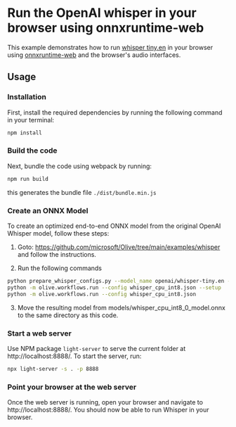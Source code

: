 # Run the OpenAI whisper in your browser using onnxruntime-web

This example demonstrates how to run [whisper tiny.en](https://github.com/openai/whisper) in your 
browser using [onnxruntime-web](https://github.com/microsoft/onnxruntime) and the browser's audio interfaces.

## Usage

### Installation
First, install the required dependencies by running the following command in your terminal:
```sh
npm install
```

### Build the code
Next, bundle the code using webpack by running:
```sh
npm run build
```
this generates the bundle file `./dist/bundle.min.js`

### Create an ONNX Model
To create an optimized end-to-end ONNX model from the original OpenAI Whisper model, follow these steps:

1. Goto: https://github.com/microsoft/Olive/tree/main/examples/whisper and follow the instructions. 

2. Run the following commands
```sh
python prepare_whisper_configs.py --model_name openai/whisper-tiny.en --no_audio_decoder
python -m olive.workflows.run --config whisper_cpu_int8.json --setup
python -m olive.workflows.run --config whisper_cpu_int8.json
```

3. Move the resulting model from models/whisper_cpu_int8_0_model.onnx to the same directory as this code.

### Start a web server
Use NPM package `light-server` to serve the current folder at http://localhost:8888/.
To start the server, run:
```sh
npx light-server -s . -p 8888
```

### Point your browser at the web server
Once the web server is running, open your browser and navigate to http://localhost:8888/. 
You should now be able to run Whisper in your browser.

